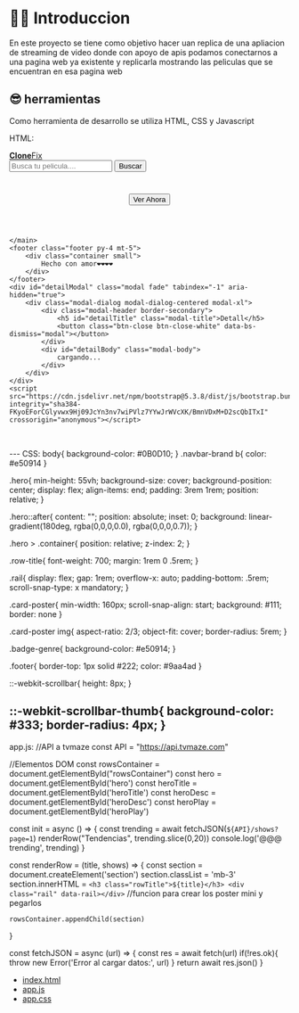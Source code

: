 # 😶‍🌫 Introduccion

En este proyecto se tiene como objetivo hacer
uan replica de una apliacion de streaming de video
donde con apoyo de apis podamos conectarnos a una 
pagina web ya existente y replicarla mostrando las peliculas
que se encuentran en esa pagina web

## 😎 herramientas

Como herramienta de desarrollo se utiliza
HTML, CSS y Javascript

HTML:
<!doctype html>
<html lang="en">
  <head>
    <meta charset="utf-8">
    <meta name="viewport" content="width=device-width, initial-scale=1">
    <title>Cloneflix 😶‍🌫</title>
    <link href="https://cdn.jsdelivr.net/npm/bootstrap@5.3.8/dist/css/bootstrap.min.css" rel="stylesheet" integrity="sha384-sRIl4kxILFvY47J16cr9ZwB07vP4J8+LH7qKQnuqkuIAvNWLzeN8tE5YBujZqJLB" crossorigin="anonymous">
    <link rel="stylesheet" href="./Css/app.css">
</head>
  <body>
    <nav class="navbar navbar-expand-lg border-bottom bg-black">
        <div class="container">
            <a href="" class="navbar-brand">
                <b>Clone</b>Fix
            </a>
            <form id="searchForm" class="d-flex ms-auto">
                <input id="searchInput" type="text" class="form-control me-2" placeholder="Busca tu pelicula....">
                <button type="submit" class="btn btn-danger" > Buscar </button>
            </form>
        </div>
    </nav>
    <header class="hero bg-black">
        <div class="container">
            <h1 id="heroeTitle" class="display-5 fw-bold"></h1>
            <p id="heroeDesc" class="lead col-lg-6"></p>
            <button id="heroePlay" class="btn btn-danger btn-lg">Ver Ahora</button>
        </div>
    </header>
    <main id="rowsContainer" class="container my-4">

    </main>
    <footer class="footer py-4 mt-5">
        <div class="container small"> 
            Hecho con amor❤️❤️❤️❤️
        </div>
    </footer>
    <div id="detailModal" class="modal fade" tabindex="-1" aria-hidden="true">
        <div class="modal-dialog modal-dialog-centered modal-xl">
            <div class="modal-header border-secondary">
                <h5 id="detailTitle" class="modal-title">Detall</h5>
                <button class="btn-close btn-close-white" data-bs-dismiss="modal"></button>
            </div>
            <div id="detailBody" class="modal-body">
                cargando...
            </div>
        </div>
    </div>
    <script src="https://cdn.jsdelivr.net/npm/bootstrap@5.3.8/dist/js/bootstrap.bundle.min.js" integrity="sha384-FKyoEForCGlyvwx9Hj09JcYn3nv7wiPVlz7YYwJrWVcXK/BmnVDxM+D2scQbITxI" crossorigin="anonymous"></script>
  <script src="./JS/app.js" ></script>
</body>
</html>
---
CSS:
body{
    background-color: #0B0D10;
}
.navbar-brand b{
    color: #e50914
}

.hero{
    min-height: 55vh;
    background-size: cover;
    background-position: center;
    display: flex;
    align-items: end;
    padding: 3rem 1rem;
    position: relative;
}

.hero::after{
    content: "";
    position: absolute;
    inset: 0;
    background: linear-gradient(180deg, rgba(0,0,0,0.0), rgba(0,0,0,0.7));
}

.hero > .container{
    position: relative;
    z-index: 2;
}

.row-title{
    font-weight: 700;
    margin: 1rem 0 .5rem;
}

.rail{
    display: flex;
    gap: 1rem;
    overflow-x: auto;
    padding-bottom: .5rem;
    scroll-snap-type: x mandatory;
}

.card-poster{
    min-width: 160px;
    scroll-snap-align: start;
    background: #111;
    border: none
}

.card-poster img{
    aspect-ratio: 2/3;
    object-fit: cover;
    border-radius: 5rem;
}

.badge-genre{
    background-color: #e50914;
}

.footer{
    border-top: 1px solid #222;
    color: #9aa4ad
}

::-webkit-scrollbar{
    height: 8px;
}

::-webkit-scrollbar-thumb{
    background-color: #333;
    border-radius: 4px;
}
---
app.js:
//API a tvmaze
const API = "https://api.tvmaze.com"

//Elementos DOM
const rowsContainer = document.getElementById("rowsContainer")
const hero = document.getElementById('hero')
const heroTitle = document.getElementById('heroTitle')
const heroDesc = document.getElementById('heroDesc')
const heroPlay = document.getElementById('heroPlay')

const init = async () => {
    const trending = await fetchJSON(`${API}/shows?page=1`)
    renderRow("Tendencias", trending.slice(0,20))
    console.log('@@@ trending', trending)
}

const renderRow = (title, shows) => {
    const section = document.createElement('section')
    section.classList = 'mb-3'
    section.innerHTML = 
    `
    <h3 class="rowTitle">${title}</h3>
    <div class="rail" data-rail></div>
    `
    //funcion para crear los poster mini y pegarlos

    rowsContainer.appendChild(section)
}

const fetchJSON = async (url) => {
    const res = await fetch(url)
    if(!res.ok){
        throw new Error('Error al cargar datos:', url)
    }
    return await res.json()
}

- [index.html](index.html)
- [app.js](app.js)
- [app.css](app.css)